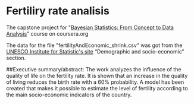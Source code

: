 # Fertiliry rate analisis
The capstone project for "[Bayesian Statistics: From Concept to Data Analysis](https://www.coursera.org/learn/bayesian-statistics/home/welcome)" course on coursera.org
  
  The data for the file "fertilityAndEconomic_shrink.csv" was got from the [UNESCO Institute for Statistic's site](http://data.uis.unesco.org/) “Demographic and socio-economic” section.

##Executive summary/abstract:
The work analyzes the influence of the quality of life on the fertility rate. It is shown that an increase in the quality of living reduces the birth rate with a 60% probability. A model has been created that makes it possible to estimate the level of fertility according to the main socio-economic indicators of the country.
